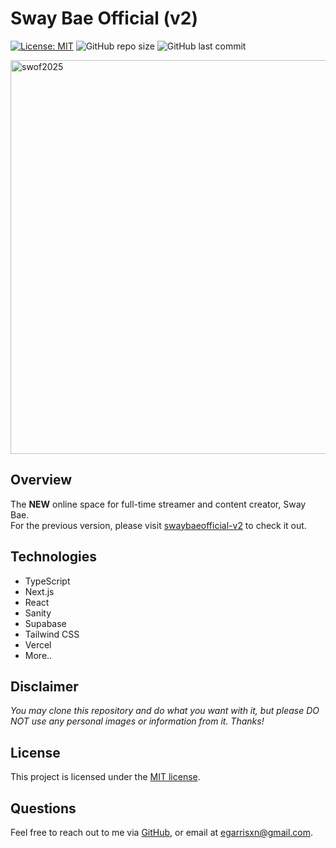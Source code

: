 # Sway Bae Official (v2)

[![License: MIT](https://img.shields.io/badge/License-MIT-yellow.svg)](https://opensource.org/licenses/MIT) ![GitHub repo size](https://img.shields.io/github/repo-size/egarrisxn/swaybaeofficial-v2) ![GitHub last commit](https://img.shields.io/github/last-commit/egarrisxn/swaybaeofficial-v2)

<img width="1200" height="630" alt="swof2025" src="https://github.com/user-attachments/assets/df721e95-e729-4d1f-9eb1-c4fcd7bf893c" />

## Overview

The **NEW** online space for full-time streamer and content creator, Sway Bae.
<br/>
For the previous version, please visit [swaybaeofficial-v2](https://github.com/egarrisxn/swaybaeofficial-v1) to check it out.

## Technologies

- TypeScript
- Next.js
- React
- Sanity
- Supabase
- Tailwind CSS
- Vercel
- More..

## Disclaimer

_You may clone this repository and do what you want with it, but please DO NOT use any personal images or information from it. Thanks!_

## License

This project is licensed under the [MIT license](https://opensource.org/licenses/MIT).

## Questions

Feel free to reach out to me via [GitHub](https://github.com/EGARRISXN), or email at egarrisxn@gmail.com.
